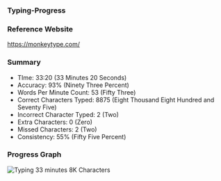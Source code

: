 ### Typing-Progress

### Reference Website
https://monkeytype.com/

### Summary 
- TIme: 33:20 (33 Minutes 20 Seconds)
- Accuracy: 93% (Ninety Three Percent)
- Words Per Minute Count: 53 (Fifty Three)
- Correct Characters Typed: 8875 (Eight Thousand Eight Hundred and Seventy Five)
- Incorrect Character Typed: 2 (Two)
- Extra Characters: 0 (Zero)
- Missed Characters: 2 (Two)
- Consistency: 55% (Fifty Five Percent)

### Progress Graph
![Typing 33 minutes 8K Characters](https://github.com/user-attachments/assets/2684524c-dd39-4179-afa6-828d28405a44)
